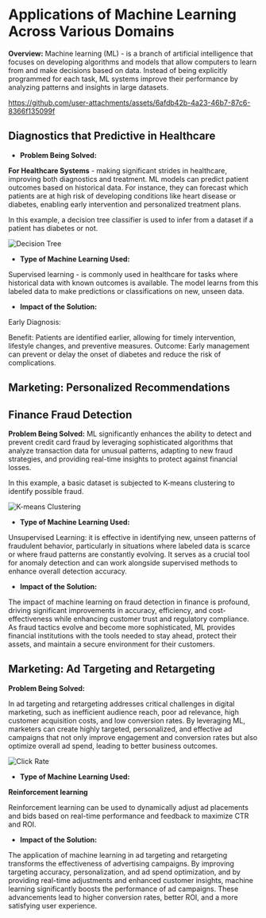 # Applications of Machine Learning Across Various Domains

**Overview:** Machine learning (ML) -  is a branch of artificial intelligence that focuses on developing algorithms and models that allow computers to learn from and make decisions based on data. Instead of being explicitly programmed for each task, ML systems improve their performance by analyzing patterns and insights in large datasets.

https://github.com/user-attachments/assets/6afdb42b-4a23-46b7-87c6-8366f135099f


## Diagnostics that Predictive in Healthcare

* **Problem Being Solved:**

 **For Healthcare Systems** - making significant strides in healthcare, improving both diagnostics and treatment. ML models can predict patient outcomes based on historical data. For instance, they can forecast which patients are at high risk of developing conditions like heart disease or diabetes, enabling early intervention and personalized treatment plans.

 In this example, a decision tree classifier is used to infer from a dataset if a patient has diabetes or not.

 ![Decision Tree](https://github.com/user-attachments/assets/22c5c2b7-3047-43ed-8d47-581da6798ced)

 * **Type of Machine Learning Used:**

Supervised learning - is commonly used in healthcare for tasks where historical data with known outcomes is available. The model learns from this labeled data to make predictions or classifications on new, unseen data.

* **Impact of the Solution:**

Early Diagnosis:

Benefit: Patients are identified earlier, allowing for timely intervention, lifestyle changes, and preventive measures.
Outcome: Early management can prevent or delay the onset of diabetes and reduce the risk of complications.

## **Marketing: Personalized Recommendations** 
## **Finance Fraud Detection**

**Problem Being Solved:**
ML significantly enhances the ability to detect and prevent credit card fraud by leveraging sophisticated algorithms that analyze transaction data for unusual patterns, adapting to new fraud strategies, and providing real-time insights to protect against financial losses.

In this example, a basic dataset is subjected to K-means clustering to identify possible fraud.

![K-means Clustering](https://github.com/user-attachments/assets/8e19236e-7c84-4ae4-b0de-eb69916bc0e6)

* **Type of Machine Learning Used:**

Unsupervised Learning: it is effective in identifying new, unseen patterns of fraudulent behavior, particularly in situations where labeled data is scarce or where fraud patterns are constantly evolving. It serves as a crucial tool for anomaly detection and can work alongside supervised methods to enhance overall detection accuracy.

* **Impact of the Solution:**

The impact of machine learning on fraud detection in finance is profound, driving significant improvements in accuracy, efficiency, and cost-effectiveness while enhancing customer trust and regulatory compliance. As fraud tactics evolve and become more sophisticated, ML provides financial institutions with the tools needed to stay ahead, protect their assets, and maintain a secure environment for their customers.

## **Marketing: Ad Targeting and Retargeting** 

**Problem Being Solved:**

In ad targeting and retargeting addresses critical challenges in digital marketing, such as inefficient audience reach, poor ad relevance, high customer acquisition costs, and low conversion rates. By leveraging ML, marketers can create highly targeted, personalized, and effective ad campaigns that not only improve engagement and conversion rates but also optimize overall ad spend, leading to better business outcomes.

![Click Rate](https://github.com/user-attachments/assets/093712dd-5d80-4ace-b8e4-091b57215fc7)

* **Type of Machine Learning Used:**

**Reinforcement learning**

Reinforcement learning can be used to dynamically adjust ad placements and bids based on real-time performance and feedback to maximize CTR and ROI.

* **Impact of the Solution:**

The application of machine learning in ad targeting and retargeting transforms the effectiveness of advertising campaigns. By improving targeting accuracy, personalization, and ad spend optimization, and by providing real-time adjustments and enhanced customer insights, machine learning significantly boosts the performance of ad campaigns. These advancements lead to higher conversion rates, better ROI, and a more satisfying user experience.
